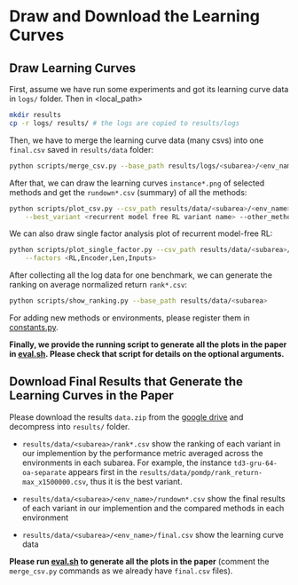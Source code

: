 # Draw and Download the Learning Curves

## Draw Learning Curves

First, assume we have run some experiments and got its learning curve data in `logs/` folder. Then in <local_path>
```bash
mkdir results
cp -r logs/ results/ # the logs are copied to results/logs
```

Then, we have to merge the learning curve data (many csvs) into one `final.csv` saved in `results/data` folder:
```bash
python scripts/merge_csv.py --base_path results/logs/<subarea>/<env_name>
```

After that, we can draw the learning curves `instance*.png` of selected methods and get the `rundown*.csv` (summary) of all the methods:
```bash
python scripts/plot_csv.py --csv_path results/data/<subarea>/<env_name>/final.csv  \
    --best_variant <recurrent model free RL variant name> --other_methods <the method names we want to show in the plot>
```

We can also draw single factor analysis plot of recurrent model-free RL:
```bash
python scripts/plot_single_factor.py --csv_path results/data/<subarea>/<env_name>/final.csv \
    --factors <RL,Encoder,Len,Inputs>
```

After collecting all the log data for one benchmark, we can generate the ranking on average normalized return `rank*.csv`:
```bash
python scripts/show_ranking.py --base_path results/data/<subarea>
```

For adding new methods or environments, please register them in [constants.py](../scripts/constants.py).

**Finally, we provide the running script to generate all the plots in the paper in [eval.sh](../scripts/eval.sh). Please check that script for details on the optional arguments.**


## Download Final Results that Generate the Learning Curves in the Paper

Please download the results `data.zip` from the [google drive](https://drive.google.com/file/d/1dfulN8acol-qaNR2h4PDpIaWBg9Ck4pY/view?usp=sharing) and decompress into `results/` folder.

- `results/data/<subarea>/rank*.csv` show the ranking of each variant in our implemention by the performance metric averaged across the environments in each subarea. For example, the instance `td3-gru-64-oa-separate` appears first in the `results/data/pomdp/rank_return-max_x1500000.csv`, thus it is the best variant.

- `results/data/<subarea>/<env_name>/rundown*.csv` show the final results of each variant in our implemention and the compared methods in each environment

- `results/data/<subarea>/<env_name>/final.csv` show the learning curve data

**Please run [eval.sh](../scripts/eval.sh) to generate all the plots in the paper** (comment the `merge_csv.py` commands as we already have `final.csv` files).

